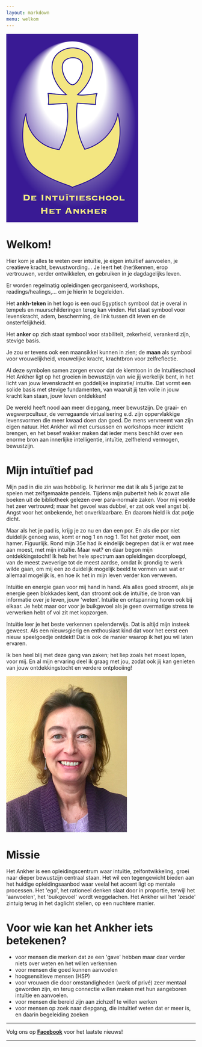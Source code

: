 ```yaml
---
layout: markdown
menu: welkom
---
```

![logo](images/logo.png)


# **Welkom!**  


Hier kom je alles te weten over intuïtie, je eigen intuïtief aanvoelen, je creatieve kracht, bewustwording...
Je leert het (her)kennen, erop vertrouwen, verder ontwikkelen, en gebruiken in je dagdagelijks leven.   

Er worden regelmatig opleidingen georganiseerd, workshops, readings/healings,... om je hierin te begeleiden. 

Het **ankh-teken** in het logo is een oud Egyptisch symbool dat je overal in tempels en muurschilderingen terug kan vinden. Het staat symbool voor levenskracht, adem, bescherming, de link tussen dit leven en de onsterfelijkheid.   

Het **anker** op zich staat symbool voor stabiliteit, zekerheid, verankerd zijn, stevige basis.   

Je zou er tevens ook een maansikkel kunnen in zien; de **maan** als symbool voor vrouwelijkheid, vrouwelijke kracht, krachtbron voor zelfreflectie.   

Al deze symbolen samen zorgen ervoor dat de klemtoon in de Intuïtieschool Het Ankher ligt op het groeien in bewustzijn van wie jij werkelijk bent, in het licht van jouw levenskracht en goddelijke inspiratie/ intuïtie. 
Dat vormt een solide basis met stevige fundamenten, van waaruit jij ten volle in jouw kracht kan staan, jouw leven ontdekken!

De wereld heeft nood aan meer diepgang, meer bewustzijn. De graai- en wegwerpcultuur, de verregaande virtualisering e.d. zijn oppervlakkige levensvormen die meer kwaad doen dan goed. De mens vervreemt van zijn eigen natuur. Het Ankher wil met cursussen en workshops meer inzicht brengen, en het besef wakker maken dat ieder mens beschikt over een enorme bron aan innerlijke intelligentie, intuïtie, zelfhelend vermogen, bewustzijn.  







# Mijn intuïtief pad


Mijn pad in die zin was hobbelig. Ik herinner me dat ik als 5 jarige zat te spelen met zelfgemaakte pendels. Tijdens mijn puberteit heb ik zowat alle boeken uit de bibliotheek gelezen over para-normale zaken. Voor mij voelde het zeer vertrouwd; maar het gevoel was dubbel, er zat ook veel angst bij. Angst voor het onbekende, het onverklaarbare. En daarom hield ik dat potje dicht.    

Maar als het je pad is, krijg je zo nu en dan een por. En als die por niet duidelijk genoeg was, komt er nog 1 en nog 1. Tot het groter moet, een hamer. Figuurlijk. Rond mijn 35e had ik eindelijk begrepen dat ik er wat mee aan moest, met mijn intuïtie. Maar wat? en daar begon mijn ontdekkingstocht! Ik heb het hele spectrum aan opleidingen doorploegd, van de meest zweverige tot de meest aardse, omdat ik grondig te werk wilde gaan, om mij een zo duidelijk mogelijk beeld te vormen van wat er allemaal mogelijk is, en hoe ik het in mijn leven verder kon verweven. 

Intuïtie en energie gaan voor mij hand in hand. Als alles goed stroomt, als je energie geen blokkades kent, dan stroomt ook de intuïtie, de bron van informatie over je leven, jouw 'weten'. 
Intuïtie en ontspanning horen ook bij elkaar. Je hebt maar oor voor je buikgevoel als je geen overmatige stress te verwerken hebt of vol zit met kopzorgen.

Intuïtie leer je het beste verkennen spelenderwijs. Dat is altijd mijn insteek geweest. Als een nieuwsgierig en enthousiast kind dat voor het eerst een nieuw speelgoedje ontdekt! Dat is ook de manier waarop ik het jou wil laten ervaren.

Ik ben heel blij met deze gang van zaken; het liep zoals het moest lopen, voor mij. En al mijn ervaring deel ik graag met jou, zodat ook jij kan genieten van jouw ontdekkingstocht en verdere ontplooiing!


![fotofrontwebsitemanopura](images/foto_mezelf_paars.png)





# Missie  
Het Ankher is een opleidingscentrum waar intuïtie, zelfontwikkeling, groei naar dieper bewustzijn centraal staan. Het wil een tegengewicht bieden aan het huidige opleidingsaanbod waar veelal het accent ligt op mentale processen. Het 'ego', het rationeel denken slaat door in proportie, terwijl het 'aanvoelen', het 'buikgevoel' wordt weggelachen. Het Ankher wil het 'zesde' zintuig terug in het daglicht stellen, op een nuchtere manier.  






# Voor wie kan het Ankher iets betekenen?

+ voor mensen die merken dat ze een 'gave' hebben maar daar verder niets over weten en het willen verkennen
+ voor mensen die goed kunnen aanvoelen
+ hoogsensitieve mensen (HSP)
+ voor vrouwen die door omstandigheden (werk of privé) zeer mentaal geworden zijn, en terug connectie willen maken met hun aangeboren intuïtie en aanvoelen.
+ voor mensen die bereid zijn aan zichzelf te willen werken
+ voor mensen op zoek naar diepgang, die intuïtief weten dat er meer is, en daarin begeleiding zoeken





---  


Volg ons op [**Facebook**](https://www.facebook.com/manopura/) voor het laatste nieuws!

---


